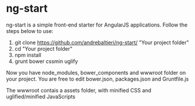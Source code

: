 ng-start
========

ng-start is a simple front-end starter for AngularJS applications.
Follow the steps below to use:

1. git clone https://github.com/andrebaltieri/ng-start/ "Your project folder"
2. cd "Your project folder"
3. npm install
4. grunt bower cssmin uglify

Now you have node_modules, bower_components and wwwroot folder on your project.
You are free to edit bower.json, packages.json and Gruntfile.js

The wwwroot contais a assets folder, with minified CSS and uglified/minified JavaScripts
